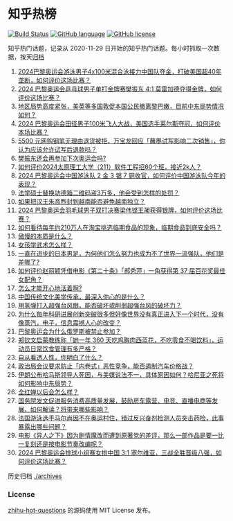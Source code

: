 # 知乎热榜
[![Build Status](https://github.com/ToWeLong/zhihu-hot-questions/workflows/CI/badge.svg)](https://github.com/ToWeLong/zhihu-hot-questions/actions)
[![GitHub language](https://img.shields.io/badge/language-golang-orange.svg)](https://golang.org/)
[![GitHub license](https://img.shields.io/github/license/ToWeLong/zhihu-hot-questions)](https://github.com/ToWeLong/zhihu-hot-questions/blob/main/LICENSE)

知乎热门话题，记录从 2020-11-29 日开始的知乎热门话题。每小时抓取一次数据，按天[归档](./archives)

<!-- BEGIN -->

1. [2024巴黎奥运会游泳男子4x100米混合泳接力中国队夺金，打破美国超40年垄断，如何评价这场比赛？](https://www.zhihu.com/question/663459589)
1. [2024 巴黎奥运会乒乓球男子单打金牌赛樊振东 4:1 莫雷加德夺得金牌，如何评价这场比赛？](https://www.zhihu.com/question/663447730)
1. [地区局势高度紧张，美英等多国敦促本国公民撤离黎巴嫩，目前中东局势情况如何？](https://www.zhihu.com/question/663425075)
1. [2024 巴黎奥运会田径男子100米飞人大战，美国选手莱尔斯夺冠，如何评价本场比赛？](https://www.zhihu.com/question/663462419)
1. [5500 元网购钢笔无理由退货被拒，万宝龙回应「蘸墨试写影响二次销售」，你认为应该允许试写后退款吗？](https://www.zhihu.com/question/663245777)
1. [樊振东还会再参加下次奥运会吗?](https://www.zhihu.com/question/663340786)
1. [如何评价2024太原理工大学（211）软件工程招60个班，接近2k人？](https://www.zhihu.com/question/663179975)
1. [2024 巴黎奥运会中国游泳队 2 金 3 银 7 铜收官，如何评价中国游泳队今年的表现？](https://www.zhihu.com/question/663462304)
1. [法学硕士替换功德箱二维码盗3万多，他会受到怎样的处罚？](https://www.zhihu.com/question/663410896)
1. [如果把汉王朱高煦封到越南能否避免越南独立？](https://www.zhihu.com/question/663238992)
1. [2024 巴黎奥运会羽毛球男子双打决赛梁伟铿王昶获得银牌，如何评价这场比赛？](https://www.zhihu.com/question/663453189)
1. [如何看待每年约210万人在淘宝挑选临期食品的现象，临期食品到底安全吗？](https://www.zhihu.com/question/454195787)
1. [傲慢的本质是什么？](https://www.zhihu.com/question/642140181)
1. [女孩学武术怎么样？](https://www.zhihu.com/question/417943927)
1. [一直在进步的日本男足，为何他们怎么努力也成为不了世界一流强队，他们是差哪了?](https://www.zhihu.com/question/663364987)
1. [如何评价赵丽颖凭借电影《第二十条》「郝秀萍」一角获得第 37 届百花奖最佳女配角？](https://www.zhihu.com/question/663447266)
1. [怎么才能开心地活着啊?](https://www.zhihu.com/question/657862529)
1. [中国传统文化美学传承，最深入你心的是什么？](https://www.zhihu.com/question/663428603)
1. [用氢弹打入超强台风眼，能否破坏或削弱超强台风的破坏力？](https://www.zhihu.com/question/614445157)
1. [为什么每年科研进展创新突破很多但好像世界没有真正进入下一个时代，没有像蒸汽，电子，信息震撼人心的改变？](https://www.zhihu.com/question/660106241)
1. [巴黎奥运会为什么俄罗斯被禁止参加？](https://www.zhihu.com/question/663292031)
1. [郑钦文启蒙教练称「她一年 360 天吃鸡胸肉西蓝花，不吃零食不喝饮料」，运动员日常饮食管理有多严格？](https://www.zhihu.com/question/663414544)
1. [自从看透人性，你明白了什么？](https://www.zhihu.com/question/660014067)
1. [政治局会议要求防止「内卷式」恶性竞争，能否遏制汽车价格战？](https://www.zhihu.com/question/663061453)
1. [伊朗公布哈马斯领导人死因，与美媒说法不一，具体原因如何？哈尼亚之死将如何影响中东局势？](https://www.zhihu.com/question/663421115)
1. [全红婵以后会怎么样？](https://www.zhihu.com/question/477732195)
1. [国务院发文促进服务消费高质量发展，鼓励房车露营、电竞、直播电商等发展，如何解读？将带来哪些影响？](https://www.zhihu.com/question/663364422)
1. [法国游泳选手马尔尚因不在奥运村住，错过反兴奋剂检测人员突击药检，此事暴露出哪些问题？](https://www.zhihu.com/question/663416496)
1. [电影《异人之下》因为剧情魔改而遭到原著党的差评，那么一部作品是要一比一复刻还是按电影节奏改编呢？](https://www.zhihu.com/question/662755030)
1. [2024 巴黎奥运会排球小组赛女排中国 3:1 塞尔维亚，三战全胜晋级八强，如何评价这场比赛？](https://www.zhihu.com/question/663455225)

<!-- END -->

历史归档 [./archives](./archives)


### License
[zhihu-hot-questions](https://github.com/towelong/zhihu-hot-questions) 的源码使用 MIT License 发布。